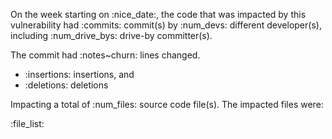
On the week starting on :nice_date:, the code that was
impacted by this vulnerability had :commits: commit(s) by
:num_devs: different developer(s), including :num_drive_bys: drive-by committer(s).

The commit had :notes~churn: lines changed.

  * :insertions: insertions, and
  * :deletions: deletions

Impacting a total of :num_files: source code file(s). The impacted files were:

:file_list:
